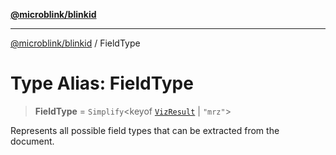[**@microblink/blinkid**](../README.md)

***

[@microblink/blinkid](../README.md) / FieldType

# Type Alias: FieldType

> **FieldType** = `Simplify`\<keyof [`VizResult`](VizResult.md) \| `"mrz"`\>

Represents all possible field types that can be extracted from the document.
